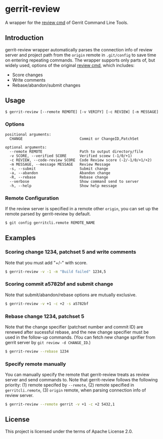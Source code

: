# gerrit-review
A wrapper for the [review cmd](https://gerrit-review.googlesource.com/Documentation/cmd-review.html) of Gerrit Command Line Tools.

## Introduction

gerrit-review wrapper automatically parses the connection info of review server and project path from the `origin` remote in `.git/config` to save time on entering repeating commands.
The wrapper supports only parts of, but widely used, options of the original [review cmd](https://gerrit-review.googlesource.com/Documentation/cmd-review.html), which includes:
* Score changes
* Write comments
* Rebase/abandon/submit changes

## Usage

```bash
$ gerrit-review [--remote REMOTE] [-v VERIFY] [-c REVIEW] [-m MESSAGE] [-s] [-a] [-R] CHANGE
```

### Options

```
positional arguments:
  CHANGE                          Commit or ChangeID,PatchSet

optional arguments:
  --remote REMOTE                 Path to output directory/file
  -v SCORE, --verified SCORE      Verified scoew (-1/0/+1)
  -c REVIEW, --code-review SCORE  Code Review score (-2/-1/0/+1/+2)
  -m MESSAGE, --message MESSAGE   Review Message
  -s, --submit                    Submit change
  -a, --abandon                   Abandon change
  -R, --rebase                    Rebase change
  --verbose                       Show command send to server
  -h, --help                      Show help message
```

### Remote Configuration
If the review server is specified in a remote other `origin`, you can set up the remote parsed by gerrit-review by default.
```bash
$ git config gerritcli.remote REMOTE_NAME
```

## Examples

### Scoring change 1234, patchset 5 and write comments

Note that you must add "+/-" with score.
```bash
$ gerrit-review -v -1 -m "Build failed" 1234,5
```

### Scoring commit a5782bf and submit change

Note that submit/abandon/rebase options are mutually exclusive.
```bash
$ gerrit-review -v +1 -c +2 -s a5782bf
```

### Rebase change 1234, patchset 5

Note that the change specifier (patchset number and commit ID) are renewed after sucessful rebase, and the new change specifier must be used in the follow-up commands.
(You can fetch new change sprifier from gerrit server by `git review -d CHANGE_ID`.)
```bash
$ gerrit-review --rebase 1234
```

### Specify remote manually

You can manually specify the remote that gerrit-review treats as review server and send commands to.
Note that gerrit-review follows the following priority: (1) remote specifed by `--remote`, (2) remote specified in `gerritcli.remote`, (3) `origin` remote, when parsing connection info of review server.
```bash
$ gerrit-review --remote gerrit -v +1 -c +2 5432,1
```

## License

This project is licensed under the terms of Apache License 2.0.

